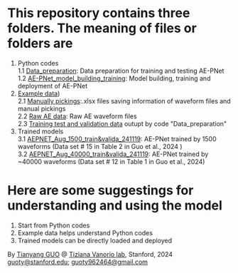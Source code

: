 # This repository contains three folders. The meaning of files or folders are  
1. Python codes <br />
   1.1 [Data_preparation](https://github.com/guotystanford/AE-PNet/blob/main/Python%20codes/Data_preparation_241119.ipynb): Data preparation for training and testing AE-PNet <br />
   1.2 [AE-PNet_model_building_training](https://github.com/guotystanford/AE-PNet/blob/main/Python%20codes/AE-PNet_model_building_training_241119.ipynb): Model building, training and deployment of AE-PNet <br />
2. [Example data](https://github.com/guotystanford/AE-PNet/tree/main/Example%20data)) <br />
   2.1 [Manually pickings](https://github.com/guotystanford/AE-PNet/tree/main/Example%20data/Manually%20pickings):.xlsx files saving information of waveform files and manual pickings <br />
   2.2 [Raw AE data](https://github.com/guotystanford/AE-PNet/tree/main/Example%20data/Raw%20AE%20data): Raw AE waveform files <br />
   2.3 [Training test and validation data](https://github.com/guotystanford/AE-PNet/tree/main/Example%20data/Training%20test%20and%20validation%20data) outupt by code "Data_preparation"
3. Trained models <br />
   3.1 [AEPNET_Aug_1500_train&valida_241119](https://github.com/guotystanford/AE-PNet/tree/main/Trained%20models/AEPNET_Aug_1500_train%26valida_241119): AE-PNet trained by 1500 waveforms (Data set # 15 in Table 2 in Guo et al., 2024 ) <br />
   3.2 [AEPNET_Aug_40000_train&valida_241119](https://github.com/guotystanford/AE-PNet/tree/main/Trained%20models/AEPNET_Aug_40000_train%26valida_241119): AE-PNet trained by ~40000 waveforms (Data set # 12 in Table 1 in Guo et al., 2024)

# Here are some suggestings for understanding and using the model <br />
1. Start from Python codes <br />
2. Example data helps understand Python codes <br />
3. Trained models can be directly loaded and deployed <br />
      
By [Tianyang GUO](https://profiles.stanford.edu/tianyang-guo) @ [Tiziana Vanorio lab](https://rgl.stanford.edu/), Stanford, 2024 <br />
guoty@stanford.edu; guoty962464@gmail.com
